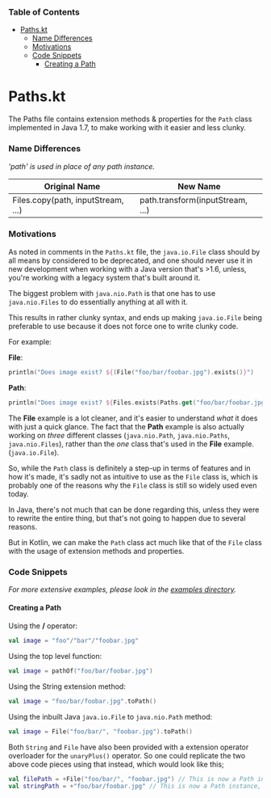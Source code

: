 [TOC levels=1-6]: # "### Table of Contents"

### Table of Contents
- [Paths.kt](#pathskt)
    - [Name Differences](#name-differences)
    - [Motivations](#motivations)
    - [Code Snippets](#code-snippets)
        - [Creating a Path](#creating-a-path)


# Paths.kt

The Paths file contains extension methods & properties for the `Path`
class implemented in Java 1.7, to make working with it easier and less
clunky.

### Name Differences

*'path' is used in place of any path instance.*

<table>
  <thead>
    <tr>
      <th>Original Name</th>
      <th>New Name</th>
    </tr>
  </thead>
  <tbody>
    <tr>
       <td>Files.copy(path, inputStream, ...)</td>
       <td>path.transform(inputStream, ...) </td>
    </tr>
  </tbody>
</table>


### Motivations

As noted in comments in the `Paths.kt` file, the `java.io.File` class
should by all means by considered to be deprecated, and one should never
use it in new development when working with a Java version that's >1.6,
unless, you're working with a legacy system that's built around it.

The biggest problem with `java.nio.Path` is that one has to use
`java.nio.Files` to do essentially anything at all with it.

This results in rather clunky syntax, and ends up making `java.io.File`
being preferable to use because it does not force one to write clunky
code.

For example:

**File**:

```Kotlin
println("Does image exist? ${(File("foo/bar/foobar.jpg").exists()}")
```

**Path**:

```Kotlin
println("Does image exist? ${Files.exists(Paths.get("foo/bar/foobar.jpg"))}")
```

The **File** example is a lot cleaner, and it's easier to understand
*what* it does with just a quick glance. The fact that the **Path**
example is also actually working on *three* different classes
(`java.nio.Path`, `java.nio.Paths`, `java.nio.Files`), rather than the
*one* class that's used in the **File** example. (`java.io.File`).

So, while the `Path` class is definitely a step-up in terms of features
and in how it's made, it's sadly not as intuitive to use as the `File`
class is, which is probably one of the reasons why the `File` class is
still so widely used even today.

In Java, there's not much that can be done regarding this, unless they
were to rewrite the entire thing, but that's not going to happen due to
several reasons.

But in Kotlin, we can make the `Path` class act much like that of the
`File` class with the usage of extension methods and properties.


### Code Snippets

*For more extensive examples, please look in the
[examples directory]().*

#### Creating a Path

Using the **/** operator:

```Kotlin
val image = "foo"/"bar"/"foobar.jpg"
```

Using the top level function:

```Kotlin
val image = pathOf("foo/bar/foobar.jpg")
```

Using the String extension method:

```Kotlin
val image = "foo/bar/foobar.jpg".toPath()
```

Using the inbuilt Java `java.io.File` to `java.nio.Path` method:

```Kotlin
val image = File("foo/bar/", "foobar.jpg").toPath()
```

Both `String` and `File` have also been provided with a extension
operator overloader for the `unaryPlus()` operator. So one could
replicate the two above code pieces using that instead, which would look
like this;

```Kotlin
val filePath = +File("foo/bar/", "foobar.jpg") // This is now a Path instance, not a File one.
val stringPath = +"foo/bar/foobar.jpg" // This is now a Path instance, not a String one.
```

